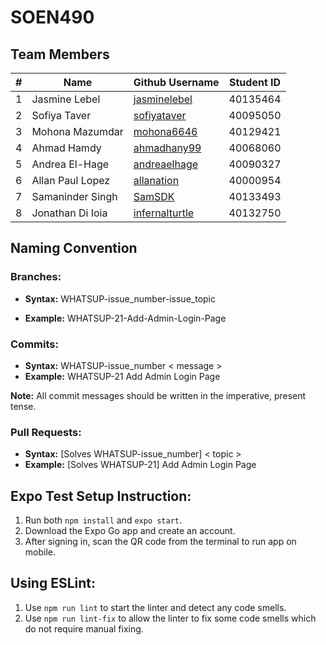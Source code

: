 # SOEN490

## Team Members
|#              |Name                   |Github Username                                                |Student ID
|---            |---                    |---                                                            |---
|1              |Jasmine Lebel          |[jasminelebel](https://github.com/jasminelebel)                |40135464
|2              |Sofiya Taver           |[sofiyataver](https://github.com/sofiyataver)                  |40095050
|3              |Mohona Mazumdar        |[mohona6646](https://github.com/mohona6646)                    |40129421
|4              |Ahmad Hamdy            |[ahmadhany99](https://github.com/ahmadhany99)                  |40068060
|5              |Andrea El-Hage         |[andreaelhage](https://github.com/andreaelhage)                |40090327
|6              |Allan Paul Lopez       |[allanation](https://github.com/allanation)                    |40000954
|7              |Samaninder Singh       |[SamSDK](https://github.com/SamSDK)                            |40133493
|8              |Jonathan Di Ioia       |[infernalturtle](https://github.com/infernalturtle)            |40132750  

## Naming Convention
### Branches:

- **Syntax:** WHATSUP-issue_number-issue_topic

- **Example:** WHATSUP-21-Add-Admin-Login-Page

### Commits:

- **Syntax:** WHATSUP-issue_number < message >
- **Example:** WHATSUP-21 Add Admin Login Page

**Note:** All commit messages should be written in the imperative, present tense.

### Pull Requests:

- **Syntax:** [Solves WHATSUP-issue_number] < topic >
- **Example:** [Solves WHATSUP-21] Add Admin Login Page

## Expo Test Setup Instruction:

1. Run both `npm install` and `expo start`.
2. Download the Expo Go app and create an account.
3. After signing in, scan the QR code from the terminal to run app on mobile.

## Using ESLint:
1. Use `npm run lint` to start the linter and detect any code smells.
2. Use `npm run lint-fix` to allow the linter to fix some code smells which do not require manual fixing.


